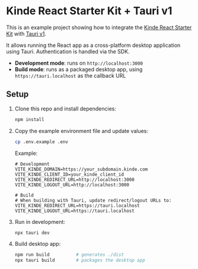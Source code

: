 # Kinde React Starter Kit + Tauri v1

This is an example project showing how to integrate the [Kinde React Starter Kit](https://github.com/kinde-starter-kits/react-starter-kit) with [Tauri v1](https://v1.tauri.app/).

It allows running the React app as a cross-platform desktop application using Tauri. Authentication is handled via the SDK.

- **Development mode**: runs on `http://localhost:3000`  
- **Build mode**: runs as a packaged desktop app, using `https://tauri.localhost` as the callback URL

## Setup

1. Clone this repo and install dependencies:

   ```bash
   npm install
   ```

2. Copy the example environment file and update values:

   ```bash
   cp .env.example .env
   ```

   Example:

   ```
   # Development
   VITE_KINDE_DOMAIN=https://your_subdomain.kinde.com
   VITE_KINDE_CLIENT_ID=your_kinde_client_id
   VITE_KINDE_REDIRECT_URL=http://localhost:3000
   VITE_KINDE_LOGOUT_URL=http://localhost:3000

   # Build
   # When building with Tauri, update redirect/logout URLs to:
   VITE_KINDE_REDIRECT_URL=https://tauri.localhost
   VITE_KINDE_LOGOUT_URL=https://tauri.localhost
   ```

3. Run in development:

   ```bash
   npx tauri dev
   ```

4. Build desktop app:

   ```bash
   npm run build          # generates ./dist
   npx tauri build        # packages the desktop app
   ```